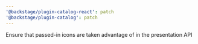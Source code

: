 ```yaml
---
'@backstage/plugin-catalog-react': patch
'@backstage/plugin-catalog': patch
---
```


Ensure that passed-in icons are taken advantage of in the presentation API
